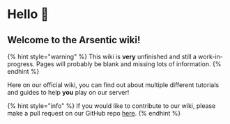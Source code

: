 # Hello 👋
## Welcome to the Arsentic wiki!

{% hint style="warning" %}
This wiki is **very** unfinished and still a work-in-progress. Pages will probably be blank and missing lots of information. 
{% endhint %}

Here on our official wiki, you can find out about multiple different tutorials and guides to help **you** play on our server!

{% hint style="info" %}
If you would like to contribute to our wiki, please make a pull request on our GitHub repo [here](https://github.com/Arsentic/Wiki).
{% endhint %}

